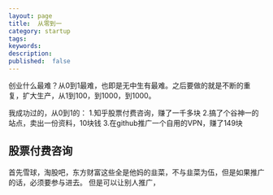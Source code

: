 ```yaml
---
layout: page
title:  从零到一
category: startup
tags:
keywords:
description:
published:  false
---
```


创业什么最难？从0到1最难，也即是无中生有最难。之后要做的就是不断的重复，扩大生产，从1到100，到1000，到1000。

我成功过的，从0到1的：
1.知乎股票付费咨询，赚了一千多块
2.搞了个谷神一的站点，卖出一份资料，10块钱
3.在github推广一个自用的VPN，赚了149块

## 股票付费咨询
首先雪球，淘股吧，东方财富这些全是他妈的韭菜，不与韭菜为伍，但是如果推广的话，必须要参与进去。
但是可以让别人推广，


